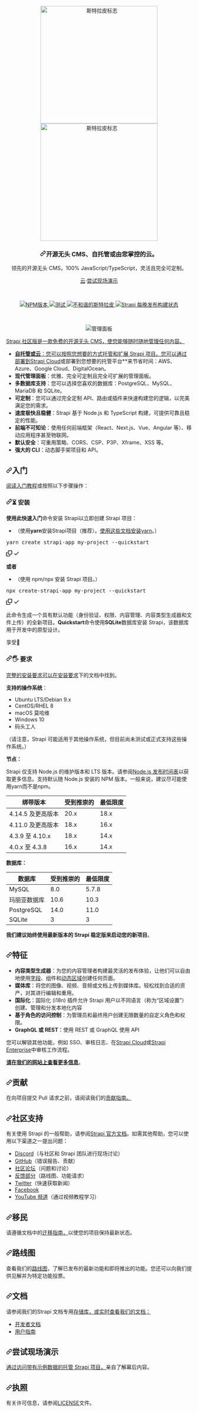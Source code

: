 <div class="Box-sc-g0xbh4-0 bJMeLZ js-snippet-clipboard-copy-unpositioned" data-hpc="true"><article class="markdown-body entry-content container-lg" itemprop="text"><p align="center" dir="auto">
  <a href="https://strapi.io/#gh-light-mode-only" rel="nofollow">
    <img src="https://camo.githubusercontent.com/131e335ae6c029de97b2da04aeb0d54966699422af93bfd1026e0c7fa942661c/68747470733a2f2f7374726170692e696f2f6173736574732f7374726170692d6c6f676f2d6461726b2e737667" width="318px" alt="斯特拉皮标志" data-canonical-src="https://strapi.io/assets/strapi-logo-dark.svg" style="max-width: 100%;">
  </a>
  <a href="https://strapi.io/#gh-dark-mode-only" rel="nofollow">
    <img src="https://camo.githubusercontent.com/4b2dd6d12a0ad7e6a82cb1e9cdace4c551b390cdead0f09ef863f3af4278b1cd/68747470733a2f2f7374726170692e696f2f6173736574732f7374726170692d6c6f676f2d6c696768742e737667" width="318px" alt="斯特拉皮标志" data-canonical-src="https://strapi.io/assets/strapi-logo-light.svg" style="max-width: 100%;">
  </a>
</p>
<h3 align="center" tabindex="-1" dir="auto"><a id="user-content-open-source-headless-cms-self-hosted-or-cloud-youre-in-control" class="anchor" aria-hidden="true" tabindex="-1" href="#open-source-headless-cms-self-hosted-or-cloud-youre-in-control"><svg class="octicon octicon-link" viewBox="0 0 16 16" version="1.1" width="16" height="16" aria-hidden="true"><path d="m7.775 3.275 1.25-1.25a3.5 3.5 0 1 1 4.95 4.95l-2.5 2.5a3.5 3.5 0 0 1-4.95 0 .751.751 0 0 1 .018-1.042.751.751 0 0 1 1.042-.018 1.998 1.998 0 0 0 2.83 0l2.5-2.5a2.002 2.002 0 0 0-2.83-2.83l-1.25 1.25a.751.751 0 0 1-1.042-.018.751.751 0 0 1-.018-1.042Zm-4.69 9.64a1.998 1.998 0 0 0 2.83 0l1.25-1.25a.751.751 0 0 1 1.042.018.751.751 0 0 1 .018 1.042l-1.25 1.25a3.5 3.5 0 1 1-4.95-4.95l2.5-2.5a3.5 3.5 0 0 1 4.95 0 .751.751 0 0 1-.018 1.042.751.751 0 0 1-1.042.018 1.998 1.998 0 0 0-2.83 0l-2.5 2.5a1.998 1.998 0 0 0 0 2.83Z"></path></svg></a><font style="vertical-align: inherit;"><font style="vertical-align: inherit;">开源无头 CMS、自托管或由您掌控的云。</font></font></h3>
<p align="center" dir="auto"><font style="vertical-align: inherit;"><font style="vertical-align: inherit;">领先的开源无头 CMS，100% JavaScript/TypeScript，灵活且完全可定制。</font></font></p>
<p align="center" dir="auto"><a href="https://cloud.strapi.io/signups?source=github1" rel="nofollow"><font style="vertical-align: inherit;"><font style="vertical-align: inherit;">云</font></font></a><font style="vertical-align: inherit;"><font style="vertical-align: inherit;">·</font></font><a href="https://strapi.io/demo" rel="nofollow"><font style="vertical-align: inherit;"><font style="vertical-align: inherit;">尝试现场演示</font></font></a></p>
<br>
<p align="center" dir="auto">
  <a href="https://www.npmjs.org/package/@strapi/strapi" rel="nofollow">
    <img src="https://camo.githubusercontent.com/eef9d7b39b60dd8316aefa2d82ce30b71e9cfcdfa6741cd161be67c643b18c0d/68747470733a2f2f696d672e736869656c64732e696f2f6e706d2f762f407374726170692f7374726170692f6c61746573742e737667" alt="NPM版本" data-canonical-src="https://img.shields.io/npm/v/@strapi/strapi/latest.svg" style="max-width: 100%;">
  </a>
  <a href="https://github.com/strapi/strapi/actions/workflows/tests.yml">
    <img src="https://github.com/strapi/strapi/actions/workflows/tests.yml/badge.svg?branch=main" alt="测试" style="max-width: 100%;">
  </a>
  <a href="https://discord.strapi.io" rel="nofollow">
    <img src="https://camo.githubusercontent.com/6a759965b46ba2b2f881b84d66d4e9b75c5d978b4fb387d5570f0ab95b630630/68747470733a2f2f696d672e736869656c64732e696f2f646973636f72642f3831313938393136363738323032313633333f6c6162656c3d446973636f7264" alt="不和谐的斯特拉皮" data-canonical-src="https://img.shields.io/discord/811989166782021633?label=Discord" style="max-width: 100%;">
  </a>
  <a href="https://github.com/strapi/strapi/actions/workflows/nightly.yml">
    <img src="https://github.com/strapi/strapi/actions/workflows/nightly.yml/badge.svg" alt="Strapi 每晚发布构建状态" style="max-width: 100%;">
  </a>
</p>
<br>
<p align="center" dir="auto">
  <animated-image data-catalyst=""><a href="https://strapi.io" rel="nofollow" data-target="animated-image.originalLink">
    <img src="https://raw.githubusercontent.com/strapi/strapi/main/public/assets/admin-demo.gif" alt="管理面板" style="max-width: 100%; display: inline-block;" data-target="animated-image.originalImage">
  </a>
      <span class="AnimatedImagePlayer" data-target="animated-image.player" hidden="">
        <a data-target="animated-image.replacedLink" class="AnimatedImagePlayer-images" href="https://strapi.io/" target="_blank">
<br>
<p dir="auto"><font style="vertical-align: inherit;"><font style="vertical-align: inherit;">Strapi 社区版是一款免费的开源无头 CMS，使您能够随时随地管理任何内容。</font></font></p>
<ul dir="auto">
<li><strong><font style="vertical-align: inherit;"><font style="vertical-align: inherit;">自托管或云</font></font></strong><font style="vertical-align: inherit;"><font style="vertical-align: inherit;">：您可以按照您想要的方式托管和扩展 Strapi 项目。</font><font style="vertical-align: inherit;">您可以通过部署到</font></font><a href="https://cloud.strapi.io/signups?source=github1" rel="nofollow"><font style="vertical-align: inherit;"><font style="vertical-align: inherit;">Strapi Cloud</font></font></a><font style="vertical-align: inherit;"><font style="vertical-align: inherit;">或部署到您想要的托管平台**来节省时间：AWS、Azure、Google Cloud、DigitalOcean。</font></font></li>
<li><strong><font style="vertical-align: inherit;"><font style="vertical-align: inherit;">现代管理面板</font></font></strong><font style="vertical-align: inherit;"><font style="vertical-align: inherit;">：优雅、完全可定制且完全可扩展的管理面板。</font></font></li>
<li><strong><font style="vertical-align: inherit;"><font style="vertical-align: inherit;">多数据库支持</font></font></strong><font style="vertical-align: inherit;"><font style="vertical-align: inherit;">：您可以选择您喜欢的数据库：PostgreSQL、MySQL、MariaDB 和 SQLite。</font></font></li>
<li><strong><font style="vertical-align: inherit;"><font style="vertical-align: inherit;">可定制</font></font></strong><font style="vertical-align: inherit;"><font style="vertical-align: inherit;">：您可以通过完全定制 API、路由或插件来快速构建您的逻辑，以完美满足您的需求。</font></font></li>
<li><strong><font style="vertical-align: inherit;"><font style="vertical-align: inherit;">速度极快且稳健</font></font></strong><font style="vertical-align: inherit;"><font style="vertical-align: inherit;">：Strapi 基于 Node.js 和 TypeScript 构建，可提供可靠且稳定的性能。</font></font></li>
<li><strong><font style="vertical-align: inherit;"><font style="vertical-align: inherit;">前端不可知论</font></font></strong><font style="vertical-align: inherit;"><font style="vertical-align: inherit;">：使用任何前端框架（React、Next.js、Vue、Angular 等）、移动应用程序甚至物联网。</font></font></li>
<li><strong><font style="vertical-align: inherit;"><font style="vertical-align: inherit;">默认安全</font></font></strong><font style="vertical-align: inherit;"><font style="vertical-align: inherit;">：可重用策略、CORS、CSP、P3P、Xframe、XSS 等。</font></font></li>
<li><strong><font style="vertical-align: inherit;"><font style="vertical-align: inherit;">强大的 CLI</font></font></strong><font style="vertical-align: inherit;"><font style="vertical-align: inherit;">：动态脚手架项目和 API。</font></font></li>
</ul>
<h2 tabindex="-1" dir="auto"><a id="user-content-getting-started" class="anchor" aria-hidden="true" tabindex="-1" href="#getting-started"><svg class="octicon octicon-link" viewBox="0 0 16 16" version="1.1" width="16" height="16" aria-hidden="true"><path d="m7.775 3.275 1.25-1.25a3.5 3.5 0 1 1 4.95 4.95l-2.5 2.5a3.5 3.5 0 0 1-4.95 0 .751.751 0 0 1 .018-1.042.751.751 0 0 1 1.042-.018 1.998 1.998 0 0 0 2.83 0l2.5-2.5a2.002 2.002 0 0 0-2.83-2.83l-1.25 1.25a.751.751 0 0 1-1.042-.018.751.751 0 0 1-.018-1.042Zm-4.69 9.64a1.998 1.998 0 0 0 2.83 0l1.25-1.25a.751.751 0 0 1 1.042.018.751.751 0 0 1 .018 1.042l-1.25 1.25a3.5 3.5 0 1 1-4.95-4.95l2.5-2.5a3.5 3.5 0 0 1 4.95 0 .751.751 0 0 1-.018 1.042.751.751 0 0 1-1.042.018 1.998 1.998 0 0 0-2.83 0l-2.5 2.5a1.998 1.998 0 0 0 0 2.83Z"></path></svg></a><font style="vertical-align: inherit;"><font style="vertical-align: inherit;">入门</font></font></h2>
<p dir="auto"><a href="https://docs.strapi.io/developer-docs/latest/getting-started/quick-start.html" rel="nofollow"><font style="vertical-align: inherit;"><font style="vertical-align: inherit;">阅读入门教程</font></font></a><font style="vertical-align: inherit;"><font style="vertical-align: inherit;">或按照以下步骤操作：</font></font></p>
<h3 tabindex="-1" dir="auto"><a id="user-content--installation" class="anchor" aria-hidden="true" tabindex="-1" href="#-installation"><svg class="octicon octicon-link" viewBox="0 0 16 16" version="1.1" width="16" height="16" aria-hidden="true"><path d="m7.775 3.275 1.25-1.25a3.5 3.5 0 1 1 4.95 4.95l-2.5 2.5a3.5 3.5 0 0 1-4.95 0 .751.751 0 0 1 .018-1.042.751.751 0 0 1 1.042-.018 1.998 1.998 0 0 0 2.83 0l2.5-2.5a2.002 2.002 0 0 0-2.83-2.83l-1.25 1.25a.751.751 0 0 1-1.042-.018.751.751 0 0 1-.018-1.042Zm-4.69 9.64a1.998 1.998 0 0 0 2.83 0l1.25-1.25a.751.751 0 0 1 1.042.018.751.751 0 0 1 .018 1.042l-1.25 1.25a3.5 3.5 0 1 1-4.95-4.95l2.5-2.5a3.5 3.5 0 0 1 4.95 0 .751.751 0 0 1-.018 1.042.751.751 0 0 1-1.042.018 1.998 1.998 0 0 0-2.83 0l-2.5 2.5a1.998 1.998 0 0 0 0 2.83Z"></path></svg></a><font style="vertical-align: inherit;"><font style="vertical-align: inherit;">⏳ 安装</font></font></h3>
<p dir="auto"><font style="vertical-align: inherit;"></font><strong><font style="vertical-align: inherit;"><font style="vertical-align: inherit;">使用此快速入门</font></font></strong><font style="vertical-align: inherit;"><font style="vertical-align: inherit;">命令安装 Strapi</font><font style="vertical-align: inherit;">以立即创建 Strapi 项目：</font></font></p>
<ul dir="auto">
<li><font style="vertical-align: inherit;"><font style="vertical-align: inherit;">（使用</font></font><strong><font style="vertical-align: inherit;"><font style="vertical-align: inherit;">yarn</font></font></strong><font style="vertical-align: inherit;"><font style="vertical-align: inherit;">安装Strapi项目（推荐）。</font></font><a href="https://yarnpkg.com/lang/en/docs/install/" rel="nofollow"><font style="vertical-align: inherit;"><font style="vertical-align: inherit;">使用这些文档安装yarn</font></font></a><font style="vertical-align: inherit;"><font style="vertical-align: inherit;">。）</font></font></li>
</ul>
<div class="highlight highlight-source-shell notranslate position-relative overflow-auto" dir="auto"><pre>yarn create strapi-app my-project --quickstart</pre><div class="zeroclipboard-container">
    <clipboard-copy aria-label="Copy" class="ClipboardButton btn btn-invisible js-clipboard-copy m-2 p-0 tooltipped-no-delay d-flex flex-justify-center flex-items-center" data-copy-feedback="Copied!" data-tooltip-direction="w" value="yarn create strapi-app my-project --quickstart" tabindex="0" role="button">
      <svg aria-hidden="true" height="16" viewBox="0 0 16 16" version="1.1" width="16" data-view-component="true" class="octicon octicon-copy js-clipboard-copy-icon">
    <path d="M0 6.75C0 5.784.784 5 1.75 5h1.5a.75.75 0 0 1 0 1.5h-1.5a.25.25 0 0 0-.25.25v7.5c0 .138.112.25.25.25h7.5a.25.25 0 0 0 .25-.25v-1.5a.75.75 0 0 1 1.5 0v1.5A1.75 1.75 0 0 1 9.25 16h-7.5A1.75 1.75 0 0 1 0 14.25Z"></path><path d="M5 1.75C5 .784 5.784 0 6.75 0h7.5C15.216 0 16 .784 16 1.75v7.5A1.75 1.75 0 0 1 14.25 11h-7.5A1.75 1.75 0 0 1 5 9.25Zm1.75-.25a.25.25 0 0 0-.25.25v7.5c0 .138.112.25.25.25h7.5a.25.25 0 0 0 .25-.25v-7.5a.25.25 0 0 0-.25-.25Z"></path>
</svg>
      <svg aria-hidden="true" height="16" viewBox="0 0 16 16" version="1.1" width="16" data-view-component="true" class="octicon octicon-check js-clipboard-check-icon color-fg-success d-none">
    <path d="M13.78 4.22a.75.75 0 0 1 0 1.06l-7.25 7.25a.75.75 0 0 1-1.06 0L2.22 9.28a.751.751 0 0 1 .018-1.042.751.751 0 0 1 1.042-.018L6 10.94l6.72-6.72a.75.75 0 0 1 1.06 0Z"></path>
</svg>
    </clipboard-copy>
  </div></div>
<p dir="auto"><strong><font style="vertical-align: inherit;"><font style="vertical-align: inherit;">或者</font></font></strong></p>
<ul dir="auto">
<li><font style="vertical-align: inherit;"><font style="vertical-align: inherit;">（使用 npm/npx 安装 Strapi 项目。）</font></font></li>
</ul>
<div class="highlight highlight-source-shell notranslate position-relative overflow-auto" dir="auto"><pre>npx create-strapi-app my-project --quickstart</pre><div class="zeroclipboard-container">
    <clipboard-copy aria-label="Copy" class="ClipboardButton btn btn-invisible js-clipboard-copy m-2 p-0 tooltipped-no-delay d-flex flex-justify-center flex-items-center" data-copy-feedback="Copied!" data-tooltip-direction="w" value="npx create-strapi-app my-project --quickstart" tabindex="0" role="button">
      <svg aria-hidden="true" height="16" viewBox="0 0 16 16" version="1.1" width="16" data-view-component="true" class="octicon octicon-copy js-clipboard-copy-icon">
    <path d="M0 6.75C0 5.784.784 5 1.75 5h1.5a.75.75 0 0 1 0 1.5h-1.5a.25.25 0 0 0-.25.25v7.5c0 .138.112.25.25.25h7.5a.25.25 0 0 0 .25-.25v-1.5a.75.75 0 0 1 1.5 0v1.5A1.75 1.75 0 0 1 9.25 16h-7.5A1.75 1.75 0 0 1 0 14.25Z"></path><path d="M5 1.75C5 .784 5.784 0 6.75 0h7.5C15.216 0 16 .784 16 1.75v7.5A1.75 1.75 0 0 1 14.25 11h-7.5A1.75 1.75 0 0 1 5 9.25Zm1.75-.25a.25.25 0 0 0-.25.25v7.5c0 .138.112.25.25.25h7.5a.25.25 0 0 0 .25-.25v-7.5a.25.25 0 0 0-.25-.25Z"></path>
</svg>
      <svg aria-hidden="true" height="16" viewBox="0 0 16 16" version="1.1" width="16" data-view-component="true" class="octicon octicon-check js-clipboard-check-icon color-fg-success d-none">
    <path d="M13.78 4.22a.75.75 0 0 1 0 1.06l-7.25 7.25a.75.75 0 0 1-1.06 0L2.22 9.28a.751.751 0 0 1 .018-1.042.751.751 0 0 1 1.042-.018L6 10.94l6.72-6.72a.75.75 0 0 1 1.06 0Z"></path>
</svg>
    </clipboard-copy>
  </div></div>
<p dir="auto"><font style="vertical-align: inherit;"><font style="vertical-align: inherit;">此命令生成一个具有默认功能（身份验证、权限、内容管理、内容类型生成器和文件上传）的全新项目。</font></font><strong><font style="vertical-align: inherit;"><font style="vertical-align: inherit;">Quickstart</font></font></strong><font style="vertical-align: inherit;"><font style="vertical-align: inherit;">命令使用</font></font><strong><font style="vertical-align: inherit;"><font style="vertical-align: inherit;">SQLite</font></font></strong><font style="vertical-align: inherit;"><font style="vertical-align: inherit;">数据库安装 Strapi，</font><font style="vertical-align: inherit;">该数据库用于开发中的原型设计。</font></font></p>
<p dir="auto"><font style="vertical-align: inherit;"><font style="vertical-align: inherit;">享受🎉</font></font></p>
<h3 tabindex="-1" dir="auto"><a id="user-content--requirements" class="anchor" aria-hidden="true" tabindex="-1" href="#-requirements"><svg class="octicon octicon-link" viewBox="0 0 16 16" version="1.1" width="16" height="16" aria-hidden="true"><path d="m7.775 3.275 1.25-1.25a3.5 3.5 0 1 1 4.95 4.95l-2.5 2.5a3.5 3.5 0 0 1-4.95 0 .751.751 0 0 1 .018-1.042.751.751 0 0 1 1.042-.018 1.998 1.998 0 0 0 2.83 0l2.5-2.5a2.002 2.002 0 0 0-2.83-2.83l-1.25 1.25a.751.751 0 0 1-1.042-.018.751.751 0 0 1-.018-1.042Zm-4.69 9.64a1.998 1.998 0 0 0 2.83 0l1.25-1.25a.751.751 0 0 1 1.042.018.751.751 0 0 1 .018 1.042l-1.25 1.25a3.5 3.5 0 1 1-4.95-4.95l2.5-2.5a3.5 3.5 0 0 1 4.95 0 .751.751 0 0 1-.018 1.042.751.751 0 0 1-1.042.018 1.998 1.998 0 0 0-2.83 0l-2.5 2.5a1.998 1.998 0 0 0 0 2.83Z"></path></svg></a><font style="vertical-align: inherit;"><font style="vertical-align: inherit;">🖐 要求</font></font></h3>
<p dir="auto"><font style="vertical-align: inherit;"></font><a href="https://docs.strapi.io/developer-docs/latest/setup-deployment-guides/deployment.html" rel="nofollow"><font style="vertical-align: inherit;"><font style="vertical-align: inherit;">完整的安装要求可以在安装要求</font></font></a><font style="vertical-align: inherit;"><font style="vertical-align: inherit;">下的文档中找到</font><font style="vertical-align: inherit;">。</font></font></p>
<p dir="auto"><strong><font style="vertical-align: inherit;"><font style="vertical-align: inherit;">支持的操作系统</font></font></strong><font style="vertical-align: inherit;"><font style="vertical-align: inherit;">：</font></font></p>
<ul dir="auto">
<li><font style="vertical-align: inherit;"><font style="vertical-align: inherit;">Ubuntu LTS/Debian 9.x</font></font></li>
<li><font style="vertical-align: inherit;"><font style="vertical-align: inherit;">CentOS/RHEL 8</font></font></li>
<li><font style="vertical-align: inherit;"><font style="vertical-align: inherit;">macOS 莫哈维</font></font></li>
<li><font style="vertical-align: inherit;"><font style="vertical-align: inherit;">Windows 10</font></font></li>
<li><font style="vertical-align: inherit;"><font style="vertical-align: inherit;">码头工人</font></font></li>
</ul>
<p dir="auto"><font style="vertical-align: inherit;"><font style="vertical-align: inherit;">（请注意，Strapi 可能适用于其他操作系统，但目前尚未测试或正式支持这些操作系统。）</font></font></p>
<p dir="auto"><strong><font style="vertical-align: inherit;"><font style="vertical-align: inherit;">节点：</font></font></strong></p>
<p dir="auto"><font style="vertical-align: inherit;"><font style="vertical-align: inherit;">Strapi 仅支持 Node.js 的维护版本和 LTS 版本。</font><font style="vertical-align: inherit;">请参阅</font></font><a href="https://nodejs.org/en/about/releases/" rel="nofollow"><font style="vertical-align: inherit;"><font style="vertical-align: inherit;">Node.js 发布时间表</font></font></a><font style="vertical-align: inherit;"><font style="vertical-align: inherit;">以获取更多信息。</font><font style="vertical-align: inherit;">支持默认随 Node.js 安装的 NPM 版本。</font><font style="vertical-align: inherit;">一般来说，建议尽可能使用yarn而不是npm。</font></font></p>
<table>
<thead>
<tr>
<th><font style="vertical-align: inherit;"><font style="vertical-align: inherit;">绑带版本</font></font></th>
<th><font style="vertical-align: inherit;"><font style="vertical-align: inherit;">受到推崇的</font></font></th>
<th><font style="vertical-align: inherit;"><font style="vertical-align: inherit;">最低限度</font></font></th>
</tr>
</thead>
<tbody>
<tr>
<td><font style="vertical-align: inherit;"><font style="vertical-align: inherit;">4.14.5 及更高版本</font></font></td>
<td><font style="vertical-align: inherit;"><font style="vertical-align: inherit;">20.x</font></font></td>
<td><font style="vertical-align: inherit;"><font style="vertical-align: inherit;">18.x</font></font></td>
</tr>
<tr>
<td><font style="vertical-align: inherit;"><font style="vertical-align: inherit;">4.11.0 及更高版本</font></font></td>
<td><font style="vertical-align: inherit;"><font style="vertical-align: inherit;">18.x</font></font></td>
<td><font style="vertical-align: inherit;"><font style="vertical-align: inherit;">16.x</font></font></td>
</tr>
<tr>
<td><font style="vertical-align: inherit;"><font style="vertical-align: inherit;">4.3.9 至 4.10.x</font></font></td>
<td><font style="vertical-align: inherit;"><font style="vertical-align: inherit;">18.x</font></font></td>
<td><font style="vertical-align: inherit;"><font style="vertical-align: inherit;">14.x</font></font></td>
</tr>
<tr>
<td><font style="vertical-align: inherit;"><font style="vertical-align: inherit;">4.0.x 至 4.3.8</font></font></td>
<td><font style="vertical-align: inherit;"><font style="vertical-align: inherit;">16.x</font></font></td>
<td><font style="vertical-align: inherit;"><font style="vertical-align: inherit;">14.x</font></font></td>
</tr>
</tbody>
</table>
<p dir="auto"><strong><font style="vertical-align: inherit;"><font style="vertical-align: inherit;">数据库：</font></font></strong></p>
<table>
<thead>
<tr>
<th><font style="vertical-align: inherit;"><font style="vertical-align: inherit;">数据库</font></font></th>
<th><font style="vertical-align: inherit;"><font style="vertical-align: inherit;">受到推崇的</font></font></th>
<th><font style="vertical-align: inherit;"><font style="vertical-align: inherit;">最低限度</font></font></th>
</tr>
</thead>
<tbody>
<tr>
<td><font style="vertical-align: inherit;"><font style="vertical-align: inherit;">MySQL</font></font></td>
<td>8.0</td>
<td>5.7.8</td>
</tr>
<tr>
<td><font style="vertical-align: inherit;"><font style="vertical-align: inherit;">玛丽亚数据库</font></font></td>
<td>10.6</td>
<td>10.3</td>
</tr>
<tr>
<td><font style="vertical-align: inherit;"><font style="vertical-align: inherit;">PostgreSQL</font></font></td>
<td>14.0</td>
<td>11.0</td>
</tr>
<tr>
<td><font style="vertical-align: inherit;"><font style="vertical-align: inherit;">SQLite</font></font></td>
<td>3</td>
<td><font style="vertical-align: inherit;"><font style="vertical-align: inherit;">3</font></font></td>
</tr>
</tbody>
</table>
<p dir="auto"><strong><font style="vertical-align: inherit;"><font style="vertical-align: inherit;">我们建议始终使用最新版本的 Strapi 稳定版来启动您的新项目</font></font></strong><font style="vertical-align: inherit;"><font style="vertical-align: inherit;">。</font></font></p>
<h2 tabindex="-1" dir="auto"><a id="user-content-features" class="anchor" aria-hidden="true" tabindex="-1" href="#features"><svg class="octicon octicon-link" viewBox="0 0 16 16" version="1.1" width="16" height="16" aria-hidden="true"><path d="m7.775 3.275 1.25-1.25a3.5 3.5 0 1 1 4.95 4.95l-2.5 2.5a3.5 3.5 0 0 1-4.95 0 .751.751 0 0 1 .018-1.042.751.751 0 0 1 1.042-.018 1.998 1.998 0 0 0 2.83 0l2.5-2.5a2.002 2.002 0 0 0-2.83-2.83l-1.25 1.25a.751.751 0 0 1-1.042-.018.751.751 0 0 1-.018-1.042Zm-4.69 9.64a1.998 1.998 0 0 0 2.83 0l1.25-1.25a.751.751 0 0 1 1.042.018.751.751 0 0 1 .018 1.042l-1.25 1.25a3.5 3.5 0 1 1-4.95-4.95l2.5-2.5a3.5 3.5 0 0 1 4.95 0 .751.751 0 0 1-.018 1.042.751.751 0 0 1-1.042.018 1.998 1.998 0 0 0-2.83 0l-2.5 2.5a1.998 1.998 0 0 0 0 2.83Z"></path></svg></a><font style="vertical-align: inherit;"><font style="vertical-align: inherit;">特征</font></font></h2>
<ul dir="auto">
<li><strong><font style="vertical-align: inherit;"><font style="vertical-align: inherit;">内容类型生成器</font></font></strong><font style="vertical-align: inherit;"><font style="vertical-align: inherit;">：为您的内容管理者构建最灵活的发布体验，让他们可以自由地使用</font></font><a href="https://docs.strapi.io/user-docs/content-manager/writing-content#filling-up-fields" rel="nofollow"><font style="vertical-align: inherit;"><font style="vertical-align: inherit;">字段</font></font></a><font style="vertical-align: inherit;"><font style="vertical-align: inherit;">、组件和</font></font><a href="https://docs.strapi.io/user-docs/content-manager/writing-content#dynamic-zones" rel="nofollow"><font style="vertical-align: inherit;"><font style="vertical-align: inherit;">动态区域</font></font></a><font style="vertical-align: inherit;"><font style="vertical-align: inherit;">创建任何页面。</font></font></li>
<li><strong><font style="vertical-align: inherit;"><font style="vertical-align: inherit;">媒体库</font></font></strong><font style="vertical-align: inherit;"><font style="vertical-align: inherit;">：将您的图像、视频、音频或文档上传到媒体库。</font><font style="vertical-align: inherit;">轻松找到合适的资产，对其进行编辑和重用。</font></font></li>
<li><strong><font style="vertical-align: inherit;"><font style="vertical-align: inherit;">国际化</font></font></strong><font style="vertical-align: inherit;"><font style="vertical-align: inherit;">：国际化 (i18n) 插件允许 Strapi 用户以不同语言（称为“区域设置”）创建、管理和分发本地化内容</font></font></li>
<li><strong><font style="vertical-align: inherit;"><font style="vertical-align: inherit;">基于角色的访问控制</font></font></strong><font style="vertical-align: inherit;"><font style="vertical-align: inherit;">：为管理员和最终用户创建无限数量的自定义角色和权限。</font></font></li>
<li><strong><font style="vertical-align: inherit;"><font style="vertical-align: inherit;">GraphQL 或 REST</font></font></strong><font style="vertical-align: inherit;"><font style="vertical-align: inherit;">：使用 REST 或 GraphQL 使用 API</font></font></li>
</ul>
<p dir="auto"><font style="vertical-align: inherit;"><font style="vertical-align: inherit;">您可以解锁其他功能，例如 SSO、审核日志、在</font></font><a href="https://cloud.strapi.io/login?source=github1" rel="nofollow"><font style="vertical-align: inherit;"><font style="vertical-align: inherit;">Strapi Cloud</font></font></a><font style="vertical-align: inherit;"><font style="vertical-align: inherit;">或</font></font><a href="https://strapi.io/enterprise?source=github1" rel="nofollow"><font style="vertical-align: inherit;"><font style="vertical-align: inherit;">Strapi Enterprise</font></font></a><font style="vertical-align: inherit;"><font style="vertical-align: inherit;">中审核工作流程。</font></font></p>
<p dir="auto"><strong><a href="https://strapi.io/overview" rel="nofollow"><font style="vertical-align: inherit;"><font style="vertical-align: inherit;">请在我们的网站上查看更多信息</font></font></a></strong><font style="vertical-align: inherit;"><font style="vertical-align: inherit;">。</font></font></p>
<h2 tabindex="-1" dir="auto"><a id="user-content-contributing" class="anchor" aria-hidden="true" tabindex="-1" href="#contributing"><svg class="octicon octicon-link" viewBox="0 0 16 16" version="1.1" width="16" height="16" aria-hidden="true"><path d="m7.775 3.275 1.25-1.25a3.5 3.5 0 1 1 4.95 4.95l-2.5 2.5a3.5 3.5 0 0 1-4.95 0 .751.751 0 0 1 .018-1.042.751.751 0 0 1 1.042-.018 1.998 1.998 0 0 0 2.83 0l2.5-2.5a2.002 2.002 0 0 0-2.83-2.83l-1.25 1.25a.751.751 0 0 1-1.042-.018.751.751 0 0 1-.018-1.042Zm-4.69 9.64a1.998 1.998 0 0 0 2.83 0l1.25-1.25a.751.751 0 0 1 1.042.018.751.751 0 0 1 .018 1.042l-1.25 1.25a3.5 3.5 0 1 1-4.95-4.95l2.5-2.5a3.5 3.5 0 0 1 4.95 0 .751.751 0 0 1-.018 1.042.751.751 0 0 1-1.042.018 1.998 1.998 0 0 0-2.83 0l-2.5 2.5a1.998 1.998 0 0 0 0 2.83Z"></path></svg></a><font style="vertical-align: inherit;"><font style="vertical-align: inherit;">贡献</font></font></h2>
<p dir="auto"><font style="vertical-align: inherit;"><font style="vertical-align: inherit;">在向项目提交 Pull 请求之前，</font><font style="vertical-align: inherit;">请阅读我们的</font></font><a href="/strapi/strapi/blob/develop/CONTRIBUTING.md"><font style="vertical-align: inherit;"><font style="vertical-align: inherit;">贡献指南。</font></font></a><font style="vertical-align: inherit;"></font></p>
<h2 tabindex="-1" dir="auto"><a id="user-content-community-support" class="anchor" aria-hidden="true" tabindex="-1" href="#community-support"><svg class="octicon octicon-link" viewBox="0 0 16 16" version="1.1" width="16" height="16" aria-hidden="true"><path d="m7.775 3.275 1.25-1.25a3.5 3.5 0 1 1 4.95 4.95l-2.5 2.5a3.5 3.5 0 0 1-4.95 0 .751.751 0 0 1 .018-1.042.751.751 0 0 1 1.042-.018 1.998 1.998 0 0 0 2.83 0l2.5-2.5a2.002 2.002 0 0 0-2.83-2.83l-1.25 1.25a.751.751 0 0 1-1.042-.018.751.751 0 0 1-.018-1.042Zm-4.69 9.64a1.998 1.998 0 0 0 2.83 0l1.25-1.25a.751.751 0 0 1 1.042.018.751.751 0 0 1 .018 1.042l-1.25 1.25a3.5 3.5 0 1 1-4.95-4.95l2.5-2.5a3.5 3.5 0 0 1 4.95 0 .751.751 0 0 1-.018 1.042.751.751 0 0 1-1.042.018 1.998 1.998 0 0 0-2.83 0l-2.5 2.5a1.998 1.998 0 0 0 0 2.83Z"></path></svg></a><font style="vertical-align: inherit;"><font style="vertical-align: inherit;">社区支持</font></font></h2>
<p dir="auto"><font style="vertical-align: inherit;"><font style="vertical-align: inherit;">有关使用 Strapi 的一般帮助，请参阅</font></font><a href="https://docs.strapi.io" rel="nofollow"><font style="vertical-align: inherit;"><font style="vertical-align: inherit;">Strapi 官方文档</font></font></a><font style="vertical-align: inherit;"><font style="vertical-align: inherit;">。</font><font style="vertical-align: inherit;">如需其他帮助，您可以使用以下渠道之一提出问题：</font></font></p>
<ul dir="auto">
<li><a href="https://discord.strapi.io" rel="nofollow"><font style="vertical-align: inherit;"><font style="vertical-align: inherit;">Discord</font></font></a><font style="vertical-align: inherit;"><font style="vertical-align: inherit;">（与社区和 Strapi 团队进行现场讨论）</font></font></li>
<li><a href="https://github.com/strapi/strapi"><font style="vertical-align: inherit;"><font style="vertical-align: inherit;">GitHub</font></font></a><font style="vertical-align: inherit;"><font style="vertical-align: inherit;">（错误报告、贡献）</font></font></li>
<li><a href="https://forum.strapi.io" rel="nofollow"><font style="vertical-align: inherit;"><font style="vertical-align: inherit;">社区论坛</font></font></a><font style="vertical-align: inherit;"><font style="vertical-align: inherit;">（问题和讨论）</font></font></li>
<li><a href="https://feedback.strapi.io" rel="nofollow"><font style="vertical-align: inherit;"><font style="vertical-align: inherit;">反馈部分</font></font></a><font style="vertical-align: inherit;"><font style="vertical-align: inherit;">（路线图、功能请求）</font></font></li>
<li><a href="https://twitter.com/strapijs" rel="nofollow"><font style="vertical-align: inherit;"><font style="vertical-align: inherit;">Twitter</font></font></a><font style="vertical-align: inherit;"><font style="vertical-align: inherit;">（快速获取新闻）</font></font></li>
<li><a href="https://www.facebook.com/Strapi-616063331867161" rel="nofollow"><font style="vertical-align: inherit;"><font style="vertical-align: inherit;">Facebook</font></font></a></li>
<li><a href="https://www.youtube.com/strapi" rel="nofollow"><font style="vertical-align: inherit;"><font style="vertical-align: inherit;">YouTube 频道</font></font></a><font style="vertical-align: inherit;"><font style="vertical-align: inherit;">（通过视频教程学习）</font></font></li>
</ul>
<h2 tabindex="-1" dir="auto"><a id="user-content-migration" class="anchor" aria-hidden="true" tabindex="-1" href="#migration"><svg class="octicon octicon-link" viewBox="0 0 16 16" version="1.1" width="16" height="16" aria-hidden="true"><path d="m7.775 3.275 1.25-1.25a3.5 3.5 0 1 1 4.95 4.95l-2.5 2.5a3.5 3.5 0 0 1-4.95 0 .751.751 0 0 1 .018-1.042.751.751 0 0 1 1.042-.018 1.998 1.998 0 0 0 2.83 0l2.5-2.5a2.002 2.002 0 0 0-2.83-2.83l-1.25 1.25a.751.751 0 0 1-1.042-.018.751.751 0 0 1-.018-1.042Zm-4.69 9.64a1.998 1.998 0 0 0 2.83 0l1.25-1.25a.751.751 0 0 1 1.042.018.751.751 0 0 1 .018 1.042l-1.25 1.25a3.5 3.5 0 1 1-4.95-4.95l2.5-2.5a3.5 3.5 0 0 1 4.95 0 .751.751 0 0 1-.018 1.042.751.751 0 0 1-1.042.018 1.998 1.998 0 0 0-2.83 0l-2.5 2.5a1.998 1.998 0 0 0 0 2.83Z"></path></svg></a><font style="vertical-align: inherit;"><font style="vertical-align: inherit;">移民</font></font></h2>
<p dir="auto"><font style="vertical-align: inherit;"><font style="vertical-align: inherit;">请遵循文档中的</font></font><a href="https://docs.strapi.io/developer-docs/latest/update-migration-guides/migration-guides.html" rel="nofollow"><font style="vertical-align: inherit;"><font style="vertical-align: inherit;">迁移指南，</font></font></a><font style="vertical-align: inherit;"><font style="vertical-align: inherit;">以使您的项目保持最新状态。</font></font></p>
<h2 tabindex="-1" dir="auto"><a id="user-content-roadmap" class="anchor" aria-hidden="true" tabindex="-1" href="#roadmap"><svg class="octicon octicon-link" viewBox="0 0 16 16" version="1.1" width="16" height="16" aria-hidden="true"><path d="m7.775 3.275 1.25-1.25a3.5 3.5 0 1 1 4.95 4.95l-2.5 2.5a3.5 3.5 0 0 1-4.95 0 .751.751 0 0 1 .018-1.042.751.751 0 0 1 1.042-.018 1.998 1.998 0 0 0 2.83 0l2.5-2.5a2.002 2.002 0 0 0-2.83-2.83l-1.25 1.25a.751.751 0 0 1-1.042-.018.751.751 0 0 1-.018-1.042Zm-4.69 9.64a1.998 1.998 0 0 0 2.83 0l1.25-1.25a.751.751 0 0 1 1.042.018.751.751 0 0 1 .018 1.042l-1.25 1.25a3.5 3.5 0 1 1-4.95-4.95l2.5-2.5a3.5 3.5 0 0 1 4.95 0 .751.751 0 0 1-.018 1.042.751.751 0 0 1-1.042.018 1.998 1.998 0 0 0-2.83 0l-2.5 2.5a1.998 1.998 0 0 0 0 2.83Z"></path></svg></a><font style="vertical-align: inherit;"><font style="vertical-align: inherit;">路线图</font></font></h2>
<p dir="auto"><font style="vertical-align: inherit;"><font style="vertical-align: inherit;">查看我们的</font></font><a href="https://feedback.strapi.io" rel="nofollow"><font style="vertical-align: inherit;"><font style="vertical-align: inherit;">路线图</font></font></a><font style="vertical-align: inherit;"><font style="vertical-align: inherit;">，了解已发布的最新功能和即将推出的功能。</font><font style="vertical-align: inherit;">您还可以向我们提供见解并为特定功能投票。</font></font></p>
<h2 tabindex="-1" dir="auto"><a id="user-content-documentation" class="anchor" aria-hidden="true" tabindex="-1" href="#documentation"><svg class="octicon octicon-link" viewBox="0 0 16 16" version="1.1" width="16" height="16" aria-hidden="true"><path d="m7.775 3.275 1.25-1.25a3.5 3.5 0 1 1 4.95 4.95l-2.5 2.5a3.5 3.5 0 0 1-4.95 0 .751.751 0 0 1 .018-1.042.751.751 0 0 1 1.042-.018 1.998 1.998 0 0 0 2.83 0l2.5-2.5a2.002 2.002 0 0 0-2.83-2.83l-1.25 1.25a.751.751 0 0 1-1.042-.018.751.751 0 0 1-.018-1.042Zm-4.69 9.64a1.998 1.998 0 0 0 2.83 0l1.25-1.25a.751.751 0 0 1 1.042.018.751.751 0 0 1 .018 1.042l-1.25 1.25a3.5 3.5 0 1 1-4.95-4.95l2.5-2.5a3.5 3.5 0 0 1 4.95 0 .751.751 0 0 1-.018 1.042.751.751 0 0 1-1.042.018 1.998 1.998 0 0 0-2.83 0l-2.5 2.5a1.998 1.998 0 0 0 0 2.83Z"></path></svg></a><font style="vertical-align: inherit;"><font style="vertical-align: inherit;">文档</font></font></h2>
<p dir="auto"><font style="vertical-align: inherit;"><font style="vertical-align: inherit;">请参阅我们的Strapi 文档</font><font style="vertical-align: inherit;">专用</font></font><a href="https://github.com/strapi/documentation"><font style="vertical-align: inherit;"><font style="vertical-align: inherit;">存储库，或实时查看我们的文档：</font></font></a><font style="vertical-align: inherit;"></font></p>
<ul dir="auto">
<li><a href="https://docs.strapi.io/developer-docs/latest/getting-started/introduction.html" rel="nofollow"><font style="vertical-align: inherit;"><font style="vertical-align: inherit;">开发者文档</font></font></a></li>
<li><a href="https://docs.strapi.io/user-docs/latest/getting-started/introduction.html" rel="nofollow"><font style="vertical-align: inherit;"><font style="vertical-align: inherit;">用户指南</font></font></a></li>
</ul>
<h2 tabindex="-1" dir="auto"><a id="user-content-try-live-demo" class="anchor" aria-hidden="true" tabindex="-1" href="#try-live-demo"><svg class="octicon octicon-link" viewBox="0 0 16 16" version="1.1" width="16" height="16" aria-hidden="true"><path d="m7.775 3.275 1.25-1.25a3.5 3.5 0 1 1 4.95 4.95l-2.5 2.5a3.5 3.5 0 0 1-4.95 0 .751.751 0 0 1 .018-1.042.751.751 0 0 1 1.042-.018 1.998 1.998 0 0 0 2.83 0l2.5-2.5a2.002 2.002 0 0 0-2.83-2.83l-1.25 1.25a.751.751 0 0 1-1.042-.018.751.751 0 0 1-.018-1.042Zm-4.69 9.64a1.998 1.998 0 0 0 2.83 0l1.25-1.25a.751.751 0 0 1 1.042.018.751.751 0 0 1 .018 1.042l-1.25 1.25a3.5 3.5 0 1 1-4.95-4.95l2.5-2.5a3.5 3.5 0 0 1 4.95 0 .751.751 0 0 1-.018 1.042.751.751 0 0 1-1.042.018 1.998 1.998 0 0 0-2.83 0l-2.5 2.5a1.998 1.998 0 0 0 0 2.83Z"></path></svg></a><font style="vertical-align: inherit;"><font style="vertical-align: inherit;">尝试现场演示</font></font></h2>
<p dir="auto"><font style="vertical-align: inherit;"></font><a href="https://strapi.io/demo" rel="nofollow"><font style="vertical-align: inherit;"><font style="vertical-align: inherit;">通过访问带有示例数据的托管 Strapi 项目，</font></font></a><font style="vertical-align: inherit;"><font style="vertical-align: inherit;">亲自了解幕后内容</font><font style="vertical-align: inherit;">。</font></font></p>
<h2 tabindex="-1" dir="auto"><a id="user-content-license" class="anchor" aria-hidden="true" tabindex="-1" href="#license"><svg class="octicon octicon-link" viewBox="0 0 16 16" version="1.1" width="16" height="16" aria-hidden="true"><path d="m7.775 3.275 1.25-1.25a3.5 3.5 0 1 1 4.95 4.95l-2.5 2.5a3.5 3.5 0 0 1-4.95 0 .751.751 0 0 1 .018-1.042.751.751 0 0 1 1.042-.018 1.998 1.998 0 0 0 2.83 0l2.5-2.5a2.002 2.002 0 0 0-2.83-2.83l-1.25 1.25a.751.751 0 0 1-1.042-.018.751.751 0 0 1-.018-1.042Zm-4.69 9.64a1.998 1.998 0 0 0 2.83 0l1.25-1.25a.751.751 0 0 1 1.042.018.751.751 0 0 1 .018 1.042l-1.25 1.25a3.5 3.5 0 1 1-4.95-4.95l2.5-2.5a3.5 3.5 0 0 1 4.95 0 .751.751 0 0 1-.018 1.042.751.751 0 0 1-1.042.018 1.998 1.998 0 0 0-2.83 0l-2.5 2.5a1.998 1.998 0 0 0 0 2.83Z"></path></svg></a><font style="vertical-align: inherit;"><font style="vertical-align: inherit;">执照</font></font></h2>
<p dir="auto"><font style="vertical-align: inherit;"><font style="vertical-align: inherit;">有关许可信息，请参阅</font></font><a href="/strapi/strapi/blob/develop/LICENSE"><font style="vertical-align: inherit;"><font style="vertical-align: inherit;">LICENSE</font></font></a><font style="vertical-align: inherit;"><font style="vertical-align: inherit;">文件。</font></font></p>
</article></div>
